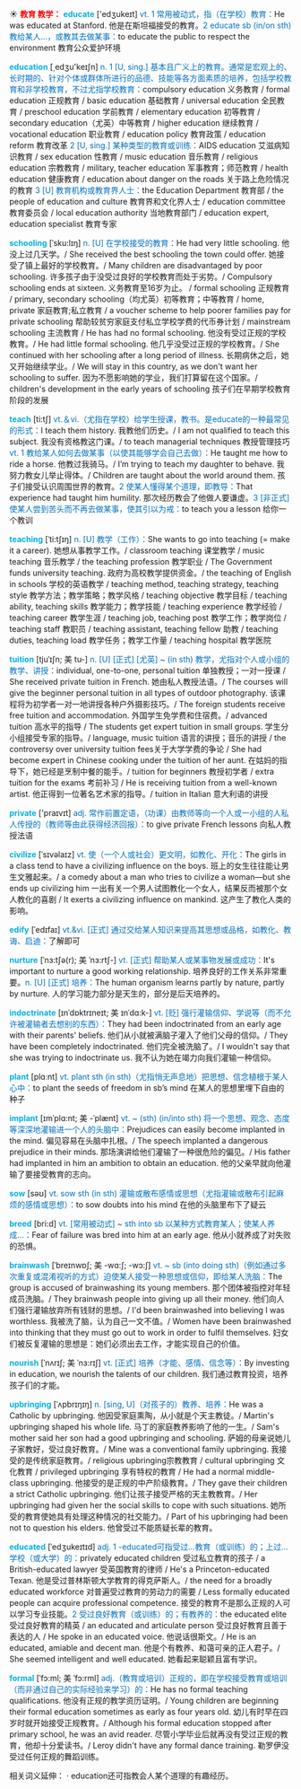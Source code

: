 ☀ <font color="red">**教育 教学：**</font>
<font color="sky blue">**educate**</font> ['edʒukeɪt] 
<font color="#0070c0">vt. 1 常用被动式，指（在学校）教育：</font>He was educated at Stanford. 他是在斯坦福接受的教育。<font color="#0070c0">2 educate sb (in/on sth) 教给某人…，或教其去做某事：</font>to educate the public to respect the environment 教育公众爱护环境 

<font color="sky blue">**education**</font> [͵edʒu'keɪʃn] 
<font color="#0070c0">n. 1 [U, sing.] 基本且广义上的教育。通常是宏观上的、长时期的、针对个体或群体所进行的品德、技能等各方面素质的培养，包括学校教育和非学校教育，不过尤指学校教育：</font>compulsory education 义务教育 / formal education 正规教育 / basic education 基础教育 / universal education 全民教育 / preschool education 学前教育 / elementary education 初等教育 / secondary education（尤英）中等教育 / higher education 继续教育 / vocational education 职业教育 / education policy 教育政策 / education reform 教育改革 <font color="#0070c0">2 [U, sing.] 某种类型的教育或训练：</font>AIDS education 艾滋病知识教育 / sex education 性教育 / music education 音乐教育 / religious education 宗教教育 / military, teacher education 军事教育；师范教育 / health education 健康教育 / education about danger on the roads 关于路上危险情况的教育 <font color="#0070c0">3 [U] 教育机构或教育界人士：</font>the Education Department 教育部 / the people of education and culture 教育界和文化界人士 / education committee 教育委员会 / local education authority 当地教育部门 / education expert, education specialist 教育专家
           
<font color="sky blue">**schooling**</font> [ˈsku:lɪŋ]
<font color="#0070c0">n. [U] 在学校接受的教育：</font>He had very little schooling. 他没上过几天学。/ She received the best schooling the town could offer. 她接受了镇上最好的学校教育。/ Many children are disadvantaged by poor schooling. 许多孩子由于没受过良好的学校教育而处于劣势。/ Compulsory schooling ends at sixteen. 义务教育至16岁为止。 / formal schooling 正规教育 / primary, secondary schooling（均尤英）初等教育；中等教育 / home, private 家庭教育;私立教育 / a voucher scheme to help poorer families pay for private schooling 帮助较贫穷家庭支付私立学校学费的代币券计划 / mainstream schooling 主流教育 / He has had no formal schooling. 他没有受过正规的学校教育。/ He had little formal schooling. 他几乎没受过正规的学校教育。/ She continued with her schooling after a long period of illness. 长期病休之后，她又开始继续学业。/ We will stay in this country, as we don't want her schooling to suffer. 因为不愿影响她的学业，我们打算留在这个国家。/ children's development in the early years of schooling 孩子们在早期学校教育阶段的发展

<font color="sky blue">**teach**</font> [ti:tʃ] 
<font color="#0070c0">vt.＆vi.（尤指在学校）给学生授课，教书。是educate的一种最常见的形式：</font>I teach them history. 我教他们历史。/ I am not qualified to teach this subject. 我没有资格教这门课。/ to teach managerial techniques 教授管理技巧 <font color="#0070c0">vt. 1 教给某人如何去做某事（以使其能够学会自己去做）：</font>He taught me how to ride a horse. 他教过我骑马。/ I’m trying to teach my daughter to behave. 我努力教女儿举止得体。/ Children are taught about the world around them. 孩子们接受认识周围世界的教育。<font color="#0070c0">2 使某人懂得某个道理，即教导：</font>That experience had taught him humility. 那次经历教会了他做人要谦虚。<font color="#0070c0">3 [非正式] 使某人尝到苦头而不再去做某事，使其引以为戒：</font>to teach you a lesson 给你一个教训
           
<font color="sky blue">**teaching**</font> [ˈti:tʃɪŋ]
<font color="#0070c0">n. [U] 教学（工作）：</font>She wants to go into teaching (= make it a career). 她想从事教学工作。/ classroom teaching 课堂教学 / music teaching 音乐教学 / the teaching profession 教学职业 / The Government funds university teaching. 政府为高校教学提供资金。/ the teaching of English in schools 学校的英语教学 / teaching method, teaching strategy, teaching style 教学方法；教学策略；教学风格 / teaching objective 教学目标 / teaching ability, teaching skills 教学能力；教学技能 / teaching experience 教学经验 / teaching career 教学生涯 / teaching job, teaching post 教学工作；教学岗位 / teaching staff 教职员 / teaching assistant, teaching fellow 助教 / teaching duties, teaching load 教学任务；教学工作量 / teaching hospital 教学医院

<font color="sky blue">**tuition**</font> [tjuˈɪʃn; 美 tu-]
<font color="#0070c0">n. [U] [正式] [尤英] ~ (in sth) 教学，尤指对个人或小组的教学、讲授：</font>individual, one-to-one, personal tuition 单独教授；一对一授课 / She received private tuition in French. 她由私人教授法语。/ The courses will give the beginner personal tuition in all types of outdoor photography. 该课程将为初学者一对一地讲授各种户外摄影技巧。/ The foreign students receive free tuition and accommodation. 外国学生免学费和住宿费。/ advanced tuition 高水平的指导 / The students get expert tuition in small groups. 学生分小组接受专家的指导。/ language, music tuition 语言的讲授；音乐的讲授 / the controversy over university tuition fees关于大学学费的争论 / She had become expert in Chinese cooking under the tuition of her aunt. 在姑妈的指导下，她已经是烹制中餐的能手。/ tuition for beginners 教授初学者 / extra tuition for the exams 考前补习 / He is receiving tuition from a well-known artist. 他正得到一位著名艺术家的指导。/ tuition in Italian 意大利语的讲授

<font color="sky blue">**private**</font> ['praɪvɪt] 
<font color="#0070c0">adj. 常作前置定语，（功课）由教师等向一个人或一小组的人私人传授的（教师等由此获得经济回报）：</font>to give private French lessons 向私人教授法语
           
<font color="sky blue">**civilize**</font> [ˈsɪvəlaɪz]
<font color="#0070c0">vt. 使（一个人或社会）更文明，如教化、开化：</font>The girls in a class tend to have a civilizing influence on the boys. 班上的女生往往能让男生文雅起来。/ a comedy about a man who tries to civilize a woman—but she ends up civilizing him 一出有关一个男人试图教化一个女人，结果反而被那个女人教化的喜剧 / It exerts a civilizing influence on mankind. 这产生了教化人类的影响。

<font color="sky blue">**edify**</font> [ˈedɪfaɪ]
<font color="#0070c0">vt.&vi. [正式] 通过交给某人知识来提高其思想或品格，如教化、教诲、启迪：</font>了解即可
            
<font color="sky blue">**nurture**</font> [ˈnɜ:tʃə(r); 美 ˈnɜ:rtʃ-]
<font color="#0070c0">vt. [正式] 帮助某人或某事物发展或成功：</font>It's important to nurture a good working relationship. 培养良好的工作关系非常重要。<font color="#0070c0">n. [U] [正式] 培养：</font>The human organism learns partly by nature, partly by nurture. 人的学习能力部分是天生的，部分是后天培养的。

<font color="sky blue">**indoctrinate**</font> [ɪnˈdɒktrɪneɪt; 美 ɪnˈdɑ:k-]
<font color="#0070c0">vt. [贬] 强行灌输信仰、学说等（而不允许被灌输者去想别的东西）：</font>They had been indoctrinated from an early age with their parents' beliefs. 他们从小就被满脑子灌入了他们父母的信仰。/ They have been completely indoctrinated. 他们完全被洗脑了。/ I wouldn't say that she was trying to indoctrinate us. 我不认为她在竭力向我们灌输一种信仰。

<font color="sky blue">**plant**</font> [plɑːnt] 
<font color="#0070c0">vt. plant sth (in sth)（尤指悄无声息地）把思想、信念植根于某人心中：</font>to plant the seeds of freedom in sb’s mind 在某人的思想里埋下自由的种子
           
<font color="sky blue">**implant**</font> [ɪmˈplɑ:nt; 美 -ˈplænt]
<font color="#0070c0">vt. ~ (sth) (in/into sth) 将一个思想、观念、态度等深深地灌输进一个人的头脑中：</font>Prejudices can easily become implanted in the mind. 偏见容易在头脑中扎根。/ The speech implanted a dangerous prejudice in their minds. 那场演讲给他们灌输了一种很危险的偏见。/ His father had implanted in him an ambition to obtain an education. 他的父亲早就向他灌输了要接受教育的志向。

<font color="sky blue">**sow**</font> [səʊ] 
<font color="#0070c0">vt. sow sth (in sth) 灌输或散布感情或思想（尤指灌输或散布引起麻烦的感情或思想）：</font>to sow doubts into his mind 在他的头脑里布下了疑云          
           
<font color="sky blue">**breed**</font> [bri:d]
<font color="#0070c0">vt. [常用被动式] ~ sth into sb 以某种方式教育某人；使某人养成…：</font>Fear of failure was bred into him at an early age. 他从小就养成了对失败的恐惧。

<font color="sky blue">**brainwash**</font> [ˈbreɪnwɒʃ; 美 -wɑ:ʃ; -wɔ:ʃ]
<font color="#0070c0">vt. ~ sb (into doing sth)（例如通过多次重复或混淆视听的方式）迫使某人接受一种思想或信仰，即给某人洗脑：</font>The group is accused of brainwashing its young members. 那个团体被指控对年轻成员洗脑。/ They brainwash people into giving up all their money. 他们向人们强行灌输放弃所有钱财的思想。/ I'd been brainwashed into believing I was worthless. 我被洗了脑，认为自己一文不值。/ Women have been brainwashed into thinking that they must go out to work in order to fulfil themselves. 妇女们被反复灌输的思想是：她们必须出去工作，才能实现自己的价值。
                 
<font color="sky blue">**nourish**</font> [ˈnʌrɪʃ; 美 ˈnɜ:rɪʃ]
<font color="#0070c0">vt. [正式] 培养（才能、感情、信念等）：</font>By investing in education, we nourish the talents of our children. 我们通过教育投资，培养孩子们的才能。                
           
<font color="sky blue">**upbringing**</font> [ˈʌpbrɪŋɪŋ]
<font color="#0070c0">n. [sing, U]（对孩子的）教养、培养：</font>He was a Catholic by upbringing. 他因受家庭熏陶，从小就是个天主教徒。/ Martin's upbringing shaped his whole life. 马丁的家庭教养影响了他的一生。/ Sam's mother said her son had a good upbringing and schooling. 萨姆的母亲说她儿子家教好，受过良好教育。/ Mine was a conventional family upbringing. 我接受的是传统家庭教育。/ religious upbringing宗教教育 / cultural upbringing 文化教育 / privileged upbringing 享有特权的教育 / He had a normal middle-class upbringing. 他接受的是正规的中产阶级教育。/ They gave their children a strict Catholic upbringing. 他们让孩子接受严格的天主教教育。/ Her upbringing had given her the social skills to cope with such situations. 她所受的教育使她具有处理这种情况的社交能力。/ Part of his upbringing had been not to question his elders. 他曾受过不能质疑长辈的教育。

<font color="sky blue">**educated**</font> [ˈedʒukeɪtɪd]
<font color="#0070c0">adj. 1 -educated可指受过…教育（或训练）的；上过…学校（或大学）的：</font>privately educated children 受过私立教育的孩子 / a British-educated lawyer 受英国教育的律师 / He's a Princeton-educated Texan. 他是受过普林斯顿大学教育的得克萨斯人。/ the need for a broadly educated workforce 对普遍受过教育的劳动力的需要 / Less formally educated people can acquire professional competence. 接受的教育不是那么正规的人可以学习专业技能。<font color="#0070c0">2 受过良好教育（或训练）的；有教养的：</font>the educated elite 受过良好教育的精英 / an educated and articulate person 受过良好教育且善于表达的人 / He spoke in an educated voice. 他说话很斯文。/ He is an educated, amiable and decent man. 他是个有教养、和蔼可亲的正人君子。/ She seemed intelligent and well educated. 她看起来聪颖且富有学识。

<font color="sky blue">**formal**</font> [ˈfɔ:ml; 美 ˈfɔ:rml]
<font color="#0070c0">adj.（教育或培训）正规的，即在学校接受教育或培训（而非通过自己的实际经验来学习）的：</font>He has no formal teaching qualifications. 他没有正规的教学资历证明。/ Young children are beginning their formal education sometimes as early as four years old. 幼儿有时早在四岁时就开始接受正规教育。/ Although his formal education stopped after primary school, he was an avid reader. 尽管小学毕业后就再没有受过正规的教育，他却十分爱读书。/ Leroy didn't have any formal dance training. 勒罗伊没受过任何正规的舞蹈训练。

相关词义延伸：
· education还可指教会人某个道理的有趣经历。


